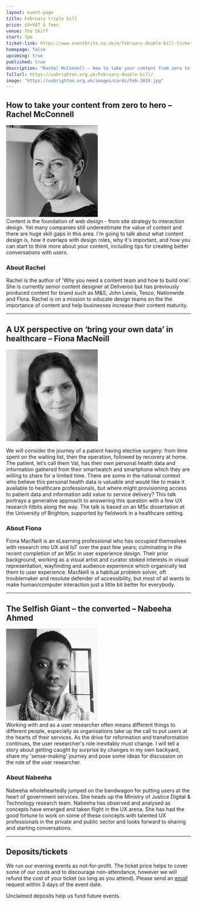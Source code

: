 ```yaml
---
layout: event-page	
title: February triple bill
price: £4+VAT & fees
venue: The Skiff
start: 7pm
ticket-link: https://www.eventbrite.co.uk/e/february-double-bill-tickets-53051728147#tickets
homepage: false
upcoming: true
published: true
description: "Rachel McConnell – How to take your content from zero to hero; Fiona MacNeill – A UX perspective on ‘bring your own data’ in healthcare; Nabeeha Ahmed — The Selfish Giant - the converted"
fullurl: https://uxbrighton.org.uk/February-double-bill/
image: "https://uxbrighton.org.uk/images/cards/Feb-2019.jpg"
---
```




## How to take your content from zero to hero – Rachel McConnell

<div class="text-center"><img src="/2018/images/photos/feb-1.jpg" alt="" style="" class="talk__thumb circle right-over-m" width="250"></div>
Content is the foundation of web design - from site strategy to interaction design.  Yet many companies still underestimate the value of content and there are huge skill gaps in this area. I'm going to talk about what content design is, how it overlaps with design roles, why it's important, and how you can start to think more about your content, including tips for creating better conversations with users.

### About Rachel
Rachel is the author of 'Why you need a content team and how to build one'.  She is currently senior content designer at Deliveroo but has previously produced content for brand such as M&S, John Lewis, Tesco, Nationwide and Flora.  Rachel is on a mission to educate design teams on the the importance of content and help businesses increase their content maturity.

***

## A UX perspective on ‘bring your own data’ in healthcare – Fiona MacNeill
<div class="text-center"><img src="/2018/images/photos/feb-2.jpg" alt="" class="talk__thumb circle right-over-m" width="250"></div>
 
We will consider the journey of a patient having elective surgery: from time spent on the waiting list, then the operation, followed by recovery at home. The patient, let’s call them Val, has their own personal health data and information gathered from their smartwatch and smartphone which they are willing to share for a limited time. There are some in the national context who believe this personal health data is valuable and would like to make it available to healthcare professionals, but where might provisioning access to patient data and information add value to service delivery? This talk portrays a generative approach to answering this question with a few UX research titbits along the way. The talk is based on an MSc dissertation at the University of Brighton; supported by fieldwork in a healthcare setting.

### About Fiona
Fiona MacNeill is an eLearning professional who has occupied themselves with research into UX and IoT over the past few years; culminating in the recent completion of an MSc in user experience design. Their prior background, working as a visual artist and curator stoked interests in visual representation, wayfinding and audience experience which organically led them to user experience. MacNeill is a habitual problem solver, oft troublemaker and resolute defender of accessibility, but most of all wants to make human/computer interaction just a little bit better for everybody.

***

## The Selfish Giant – the converted – Nabeeha Ahmed
<div class="text-center"><img src="/2018/images/photos/feb-3.jpg" alt="" style="" class="talk__thumb circle right-over-m" width="250"></div>
Working with and as a user researcher often means different things to different people, especially as organisations take up the call to put users at the hearts of their services. As the drive for reformation and transformation continues, the user researcher's role inevitably must change. I will tell a story about getting caught by surprise by changes in my own backyard, share my 'sense-making' journey and pose some ideas for discussion on the role of the user researcher.

### About Nabeeha
Nabeeha wholeheartedly jumped on the bandwagon for putting users at the heart of government services. She heads up the Ministry of Justice Digital & Technology research team. Nabeeha has observed and analysed as concepts have emerged and taken flight in the UX arena. She has had the good fortune to work on some of these concepts with talented UX professionals in the private and public sector and looks forward to sharing and starting conversations.

***

## Deposits/tickets

We run our evening events as not-for-profit. The ticket price helps to cover some of our costs and to discourage non-attendance, however we will refund the cost of your ticket (so long as you attend). Please send an [email](mailto:emmeline@uxbrighton.org.uk) request within 3 days of the event date.

Unclaimed deposits help us fund future events.
